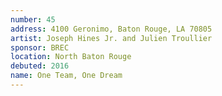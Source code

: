 ```yaml
---
number: 45
address: 4100 Geronimo, Baton Rouge, LA 70805
artist: Joseph Hines Jr. and Julien Troullier
sponsor: BREC
location: North Baton Rouge
debuted: 2016
name: One Team, One Dream
---
```

